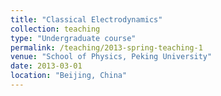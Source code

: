 ```yaml
---
title: "Classical Electrodynamics"
collection: teaching
type: "Undergraduate course"
permalink: /teaching/2013-spring-teaching-1
venue: "School of Physics, Peking University"
date: 2013-03-01
location: "Beijing, China"
---
```

